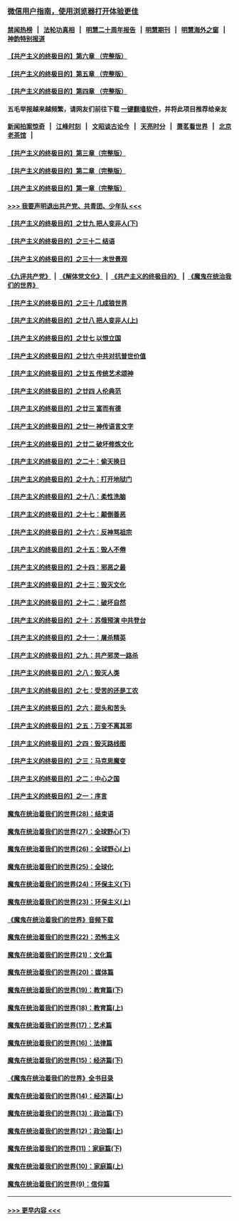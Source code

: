 ### [微信用户指南，使用浏览器打开体验更佳](https://github.com/gfw-breaker/banned-news1/blob/master/indexes/wechat-guide.md?t=0)
#### [禁闻热榜](热点新闻.md?t=0)  &nbsp;&nbsp;|&nbsp;&nbsp; [法轮功真相](https://github.com/gfw-breaker/truth/blob/master/README.md?t=0) &nbsp;&nbsp;|&nbsp;&nbsp; [明慧二十周年报告](https://github.com/gfw-breaker/mh-reports/blob/master/README.md?t=0) &nbsp;&nbsp;|&nbsp;&nbsp;[明慧期刊](https://github.com/gfw-breaker/mh-qikan) &nbsp;&nbsp;|&nbsp;&nbsp; [明慧海外之窗](https://github.com/gfw-breaker/mh-news/blob/master/README.md?t=0) &nbsp;&nbsp;|&nbsp;&nbsp; [神韵特别报道](https://github.com/gfw-breaker/mh-news/blob/master/shenyun.md?t=0)
#### [【共产主义的终极目的】第六章 （完整版）](../pages/nsc422/n11428913.md?t=02131144) 
#### [【共产主义的终极目的】第五章 （完整版）](../pages/nsc422/n11428912.md?t=02131144) 
#### [【共产主义的终极目的】第四章 （完整版）](../pages/nsc422/n11428907.md?t=02131144) 
#### 五毛举报越来越频繁，请网友们前往下载 [一键翻墙软件](https://github.com/gfw-breaker/ssr-accounts)，并将此项目推荐给亲友
#### [新闻拍案惊奇](https://github.com/gfw-breaker/banned-news1/blob/master/pages/link4.md) &nbsp;&nbsp;|&nbsp;&nbsp; [江峰时刻](https://github.com/gfw-breaker/banned-news1/blob/master/pages/link4.md) &nbsp;&nbsp;|&nbsp;&nbsp; [文昭谈古论今](https://github.com/gfw-breaker/banned-news1/blob/master/pages/link4.md) &nbsp;&nbsp;|&nbsp;&nbsp; [天亮时分](https://github.com/gfw-breaker/banned-news1/blob/master/pages/link4.md) &nbsp;&nbsp;|&nbsp;&nbsp; [萧茗看世界](https://github.com/gfw-breaker/banned-news1/blob/master/pages/link4.md) &nbsp;&nbsp;|&nbsp;&nbsp; [北京老茶馆](https://github.com/gfw-breaker/banned-news1/blob/master/pages/link4.md) &nbsp;&nbsp;|&nbsp;&nbsp; 
#### [【共产主义的终极目的】第三章（完整版）](../pages/nsc422/n11428848.md?t=02131144) 
#### [【共产主义的终极目的】第二章（完整版）](../pages/nsc422/n11428831.md?t=02131144) 
#### [【共产主义的终极目的】第一章（完整版）](../pages/nsc422/n11417651.md?t=02131144) 
#### [>>> 我要声明退出共产党、共青团、少年队 <<<](https://github.com/begood0513/goodnews/blob/master/quit/letter.md) 
#### [【共产主义的终极目的】之廿九 把人变非人(下)](../pages/nsc422/n11344140.md?t=02131144) 
#### [【共产主义的终极目的】之三十二 结语](../pages/nsc422/n11360535.md?t=02131144) 
#### [【共产主义的终极目的】之三十一 末世景观](../pages/nsc422/n11351129.md?t=02131144) 
#### [《九评共产党》](https://github.com/begood0513/9ping.md/blob/master/README.md) &nbsp;|&nbsp; [《解体党文化》](../../../../jtdwh.md/blob/master/README.md)  &nbsp;|&nbsp; [《共产主义的终极目的》](../../../../gczydzjmd.md/blob/master/README.md) &nbsp;|&nbsp; [《魔鬼在统治我们的世界》](../../../../mgztzwmdsj.md/blob/master/README.md) 
#### [【共产主义的终极目的】之三十 几成狼世界](../pages/nsc422/n11348280.md?t=02131144) 
#### [【共产主义的终极目的】之廿八 把人变非人(上)](../pages/nsc422/n11340492.md?t=02131144) 
#### [【共产主义的终极目的】之廿七 以恨立国](../pages/nsc422/n11336944.md?t=02131144) 
#### [【共产主义的终极目的】之廿六 中共对抗普世价值](../pages/nsc422/n11324785.md?t=02131144) 
#### [【共产主义的终极目的】之廿五 传统艺术颂神](../pages/nsc422/n11296396.md?t=02131144) 
#### [【共产主义的终极目的】之廿四 人伦典范](../pages/nsc422/n11296397.md?t=02131144) 
#### [【共产主义的终极目的】之廿三 富而有德](../pages/nsc422/n11283598.md?t=02131144) 
#### [【共产主义的终极目的】之廿一 神传语言文字](../pages/nsc422/n11263265.md?t=02131144) 
#### [【共产主义的终极目的】之廿二 破坏修炼文化](../pages/nsc422/n11245728.md?t=02131144) 
#### [【共产主义的终极目的】之二十：偷天换日](../pages/nsc422/n11238846.md?t=02131144) 
#### [【共产主义的终极目的】之十九：打开地狱门](../pages/nsc422/n11206376.md?t=02131144) 
#### [【共产主义的终极目的】之十八：柔性洗脑](../pages/nsc422/n11199994.md?t=02131144) 
#### [【共产主义的终极目的】之十七：颠倒善恶](../pages/nsc422/n11179782.md?t=02131144) 
#### [【共产主义的终极目的】之十六：反神骂祖宗](../pages/nsc422/n11166798.md?t=02131144) 
#### [【共产主义的终极目的】之十五：毁人不倦](../pages/nsc422/n11166792.md?t=02131144) 
#### [【共产主义的终极目的】之十四：邪恶之最](../pages/nsc422/n11150249.md?t=02131144) 
#### [【共产主义的终极目的】之十三：毁灭文化](../pages/nsc422/n11135227.md?t=02131144) 
#### [【共产主义的终极目的】之十二：破坏自然](../pages/nsc422/n11135214.md?t=02131144) 
#### [【共产主义的终极目的】之十：苏俄预演 中共登台](../pages/nsc422/n11118424.md?t=02131144) 
#### [【共产主义的终极目的】之十一：屠杀精英](../pages/nsc422/n11118442.md?t=02131144) 
#### [【共产主义的终极目的】之九：共产邪灵一路杀](../pages/nsc422/n11114139.md?t=02131144) 
#### [【共产主义的终极目的】之八：毁灭人类](../pages/nsc422/n11108503.md?t=02131144) 
#### [【共产主义的终极目的】之七：受苦的还是工农](../pages/nsc422/n11101809.md?t=02131144) 
#### [【共产主义的终极目的】之六：甜头和苦头](../pages/nsc422/n11096971.md?t=02131144) 
#### [【共产主义的终极目的】之五：万变不离其邪](../pages/nsc422/n11091285.md?t=02131144) 
#### [【共产主义的终极目的】之四：毁灭路线图](../pages/nsc422/n11086284.md?t=02131144) 
#### [【共产主义的终极目的】之三：马克思魔变](../pages/nsc422/n11061941.md?t=02131144) 
#### [【共产主义的终极目的】之二：中心之国](../pages/nsc422/n11047728.md?t=02131144) 
#### [【共产主义的终极目的】之一：序言](../pages/nsc422/n11086077.md?t=02131144) 
#### [魔鬼在统治着我们的世界(28)：结束语](../pages/nsc422/n10936246.md?t=02131144) 
#### [魔鬼在统治着我们的世界(27)：全球野心(下)](../pages/nsc422/n10928319.md?t=02131144) 
#### [魔鬼在统治着我们的世界(26)：全球野心(上)](../pages/nsc422/n10900318.md?t=02131144) 
#### [魔鬼在统治着我们的世界(25)：全球化](../pages/nsc422/n10788205.md?t=02131144) 
#### [魔鬼在统治着我们的世界(24)：环保主义(下)](../pages/nsc422/n10695307.md?t=02131144) 
#### [魔鬼在统治着我们的世界(23)：环保主义(上)](../pages/nsc422/n10688613.md?t=02131144) 
#### [《魔鬼在统治着我们的世界》音频下载](../pages/nsc422/n10635553.md?t=02131144) 
#### [魔鬼在统治着我们的世界(22)：恐怖主义](../pages/nsc422/n10614727.md?t=02131144) 
#### [魔鬼在统治着我们的世界(21)：文化篇](../pages/nsc422/n10597706.md?t=02131144) 
#### [魔鬼在统治着我们的世界(20)：媒体篇](../pages/nsc422/n10586579.md?t=02131144) 
#### [魔鬼在统治着我们的世界(19)：教育篇(下)](../pages/nsc422/n10564808.md?t=02131144) 
#### [魔鬼在统治着我们的世界(18)：教育篇(上)](../pages/nsc422/n10526970.md?t=02131144) 
#### [魔鬼在统治着我们的世界(17)：艺术篇](../pages/nsc422/n10499093.md?t=02131144) 
#### [魔鬼在统治着我们的世界(16)：法律篇](../pages/nsc422/n10485969.md?t=02131144) 
#### [魔鬼在统治着我们的世界(15)：经济篇(下)](../pages/nsc422/n10469975.md?t=02131144) 
#### [《魔鬼在统治着我们的世界》全书目录](../pages/nsc422/n10464261.md?t=02131144) 
#### [魔鬼在统治着我们的世界(14)：经济篇(上)](../pages/nsc422/n10457370.md?t=02131144) 
#### [魔鬼在统治着我们的世界(13)：政治篇(下)](../pages/nsc422/n10448270.md?t=02131144) 
#### [魔鬼在统治着我们的世界(12)：政治篇(上)](../pages/nsc422/n10444576.md?t=02131144) 
#### [魔鬼在统治着我们的世界(11)：家庭篇(下)](../pages/nsc422/n10440961.md?t=02131144) 
#### [魔鬼在统治着我们的世界(10)：家庭篇(上)](../pages/nsc422/n10435448.md?t=02131144) 
#### [魔鬼在统治着我们的世界(9)：信仰篇](../pages/nsc422/n10432159.md?t=02131144) 

----
#### [ >>> 更早内容 <<< ](../indexes/nsc422-earlier.md)
